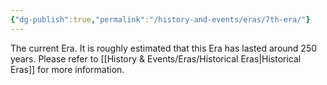 ```yaml
---
{"dg-publish":true,"permalink":"/history-and-events/eras/7th-era/"}
---
```


The current Era. It is roughly estimated that this Era has lasted around 250 years. Please refer to [[History & Events/Eras/Historical Eras\|Historical Eras]] for more information.  